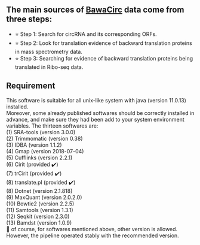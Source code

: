 The main sources of [BawaCirc](http://www.bio-add.org/BawaCirc) data come from three steps:
----
* ⭐ Step 1: Search for circRNA and its corresponding ORFs.
* ⭐ Step 2: Look for translation evidence of backward translation proteins in mass spectrometry data.
* ⭐ Step 3: Searching for evidence of backward translation proteins being translated in Ribo-seq data.
## Requirement
This software is suitable for all unix-like system with java (version 11.0.13) installed.<br>
Moreover, some already published softwares should be correctly installed in advance, and
make sure they had been add to your system environment variables. The thirteen softwares are:<br>
  (1) SRA-tools (version 3.0.0)<br>
  (2) Trimmomatic (version 0.38)<br>
  (3) IDBA (version 1.1.2)<br>
  (4) Gmap (version 2018-07-04)<br>
  (5) Cufflinks (version 2.2.1)<br>
  (6) Cirit (provided ✔️)<br>
  (7) trCirit (provided ✔️)<br>
  (8) translate.pl (provided ✔️)<br>
  (8) Dotnet (version 2.1.818)<br>
  (9) MaxQuant (version 2.0.2.0)<br>
  (10) Bowtie2 (version 2.2.5)<br>
  (11) Samtools (version 1.3.1)<br>
  (12) Seqkit (version 2.3.0)<br>
  (13) Bamdst (version 1.0.9)<br>
🤔 of course, for softwares mentioned above, other version is allowed. However, the pipeline operated
stably with the recommended version. <br>
